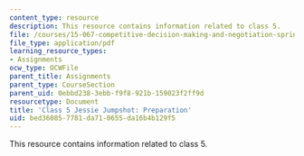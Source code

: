 ```yaml
---
content_type: resource
description: This resource contains information related to class 5.
file: /courses/15-067-competitive-decision-making-and-negotiation-spring-2011/bed360857781da710655da16b4b129f5_MIT15_067S11_Cl5_Je_Jum_PR.pdf
file_type: application/pdf
learning_resource_types:
- Assignments
ocw_type: OCWFile
parent_title: Assignments
parent_type: CourseSection
parent_uid: 0ebbd238-3ebb-f9f8-921b-159023f2ff9d
resourcetype: Document
title: 'Class 5 Jessie Jumpshot: Preparation'
uid: bed36085-7781-da71-0655-da16b4b129f5
---
```

This resource contains information related to class 5.

